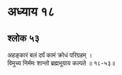 # अध्याय १८

## श्लोक ५३

अहङ्कारं बलं दर्पं कामं क्रोधं परिग्रहम् ।<br>विमुच्य निर्ममः शान्तो ब्रह्मभूयाय कल्पते ॥ १८-५३॥<br><br>

